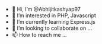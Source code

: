 - 👋 Hi, I’m @Abhijitkashyap97
- 👀 I’m interested in PHP, Javascript 
- 🌱 I’m currently learning Express.js
- 💞️ I’m looking to collaborate on ...
- 📫 How to reach me ...
  

<!---
Abhijitkashyap97/Abhijitkashyap97 is a ✨ special ✨ repository because its `README.md` (this file) appears on your GitHub profile.
You can click the Preview link to take a look at your changes.
--->
